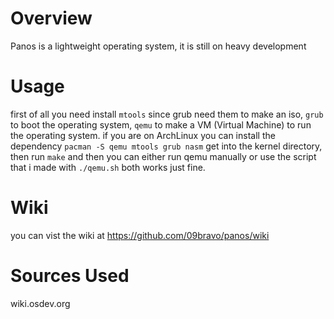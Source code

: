 # Overview
Panos is a lightweight operating system, it is still on heavy development
# Usage
first of all you need install ```mtools``` since grub need them to make an iso, ```grub``` to boot the operating system, ```qemu``` to make a VM (Virtual Machine) to run the operating system.
if you are on ArchLinux you can install the dependency
```pacman -S qemu mtools grub nasm``` 
get into the kernel directory, then run ```make``` and then you can either run qemu manually or use the script that i made with ```./qemu.sh``` both works just fine.
# Wiki
you can vist the wiki at https://github.com/09bravo/panos/wiki
# Sources Used
wiki.osdev.org 
